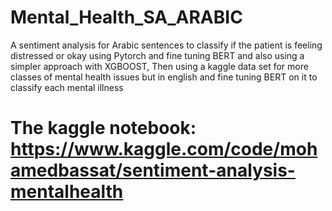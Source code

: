 # Mental_Health_SA_ARABIC
A sentiment analysis for Arabic sentences to classify if the patient is feeling distressed or okay using Pytorch and fine tuning BERT and also using a simpler approach with XGBOOST, 
Then using a kaggle data set for more classes of mental health issues but in english and fine tuning BERT on it to classify each mental illness
# The kaggle notebook: https://www.kaggle.com/code/mohamedbassat/sentiment-analysis-mentalhealth
